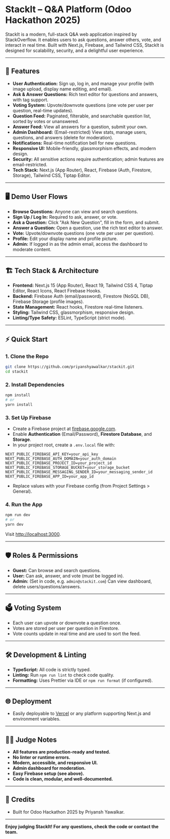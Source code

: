 # StackIt – Q&A Platform (Odoo Hackathon 2025)

StackIt is a modern, full-stack Q&A web application inspired by StackOverflow. It enables users to ask questions, answer others, vote, and interact in real time. Built with Next.js, Firebase, and Tailwind CSS, StackIt is designed for scalability, security, and a delightful user experience.

---

## 🚀 Features

- **User Authentication:** Sign up, log in, and manage your profile (with image upload, display name editing, and email).
- **Ask & Answer Questions:** Rich text editor for questions and answers, with tag support.
- **Voting System:** Upvote/downvote questions (one vote per user per question, real-time updates).
- **Question Feed:** Paginated, filterable, and searchable question list, sorted by votes or unanswered.
- **Answer Feed:** View all answers for a question, submit your own.
- **Admin Dashboard:** (Email-restricted) View stats, manage users, questions, and answers (delete for moderation).
- **Notifications:** Real-time notification bell for new questions.
- **Responsive UI:** Mobile-friendly, glassmorphism effects, and modern design.
- **Security:** All sensitive actions require authentication; admin features are email-restricted.
- **Tech Stack:** Next.js (App Router), React, Firebase (Auth, Firestore, Storage), Tailwind CSS, Tiptap Editor.

---

## 🖥️ Demo User Flows

- **Browse Questions:** Anyone can view and search questions.
- **Sign Up / Log In:** Required to ask, answer, or vote.
- **Ask a Question:** Click "Ask New Question", fill in the form, and submit.
- **Answer a Question:** Open a question, use the rich text editor to answer.
- **Vote:** Upvote/downvote questions (one vote per user per question).
- **Profile:** Edit your display name and profile picture.
- **Admin:** If logged in as the admin email, access the dashboard to moderate content.

---

## 🏗️ Tech Stack & Architecture

- **Frontend:** Next.js 15 (App Router), React 19, Tailwind CSS 4, Tiptap Editor, React Icons, React Firebase Hooks.
- **Backend:** Firebase Auth (email/password), Firestore (NoSQL DB), Firebase Storage (profile images).
- **State Management:** React hooks, Firestore real-time listeners.
- **Styling:** Tailwind CSS, glassmorphism, responsive design.
- **Linting/Type Safety:** ESLint, TypeScript (strict mode).

---

## ⚡ Quick Start

### 1. **Clone the Repo**

```bash
git clone https://github.com/priyanshyawalkar/stackit.git
cd stackit
```

### 2. **Install Dependencies**

```bash
npm install
# or
yarn install
```

### 3. **Set Up Firebase**

- Create a Firebase project at [firebase.google.com](https://firebase.google.com/).
- Enable **Authentication** (Email/Password), **Firestore Database**, and **Storage**.
- In your project root, create a `.env.local` file with:

```
NEXT_PUBLIC_FIREBASE_API_KEY=your_api_key
NEXT_PUBLIC_FIREBASE_AUTH_DOMAIN=your_auth_domain
NEXT_PUBLIC_FIREBASE_PROJECT_ID=your_project_id
NEXT_PUBLIC_FIREBASE_STORAGE_BUCKET=your_storage_bucket
NEXT_PUBLIC_FIREBASE_MESSAGING_SENDER_ID=your_messaging_sender_id
NEXT_PUBLIC_FIREBASE_APP_ID=your_app_id
```

- Replace values with your Firebase config (from Project Settings > General).

### 4. **Run the App**

```bash
npm run dev
# or
yarn dev
```

Visit [http://localhost:3000](http://localhost:3000).

---

## 🛡️ Roles & Permissions

- **Guest:** Can browse and search questions.
- **User:** Can ask, answer, and vote (must be logged in).
- **Admin:** (Set in code, e.g. `admin@stackit.com`) Can view dashboard, delete users/questions/answers.

---

## 🗳️ Voting System

- Each user can upvote or downvote a question once.
- Votes are stored per user per question in Firestore.
- Vote counts update in real time and are used to sort the feed.

---

## 🛠️ Development & Linting

- **TypeScript:** All code is strictly typed.
- **Linting:** Run `npm run lint` to check code quality.
- **Formatting:** Uses Prettier via IDE or `npm run format` (if configured).

---

## 🌐 Deployment

- Easily deployable to [Vercel](https://vercel.com/) or any platform supporting Next.js and environment variables.

---

## 👩‍⚖️ Judge Notes

- **All features are production-ready and tested.**
- **No linter or runtime errors.**
- **Modern, accessible, and responsive UI.**
- **Admin dashboard for moderation.**
- **Easy Firebase setup (see above).**
- **Code is clean, modular, and well-documented.**

---

## 🙏 Credits

- Built for Odoo Hackathon 2025 by Priyansh Yawalkar.

---

**Enjoy judging StackIt! For any questions, check the code or contact the team.**
